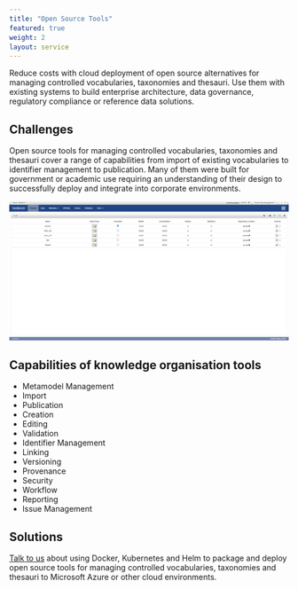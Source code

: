 ```yaml
---
title: "Open Source Tools"
featured: true
weight: 2
layout: service
---
```


Reduce costs with cloud deployment of open source alternatives for managing controlled vocabularies, taxonomies and thesauri. Use them with existing systems to build enterprise architecture, data governance, regulatory compliance or reference data solutions.

## Challenges

Open source tools for managing controlled vocabularies, taxonomies and thesauri cover a range of capabilities from import of existing vocabularies to identifier management to publication. Many of them were built for government or academic use requiring an understanding of their design to successfully deploy and integrate into corporate environments.

![VocBench](/images/oss/vocbench.png)

## Capabilities of knowledge organisation tools

 * Metamodel Management
 * Import
 * Publication
 * Creation
 * Editing
 * Validation
 * Identifier Management
 * Linking
 * Versioning
 * Provenance
 * Security
 * Workflow
 * Reporting
 * Issue Management

## Solutions

[Talk to us](/contact) about using Docker, Kubernetes and Helm to package and deploy open source tools for managing controlled vocabularies, taxonomies and thesauri to Microsoft Azure or other cloud environments.
